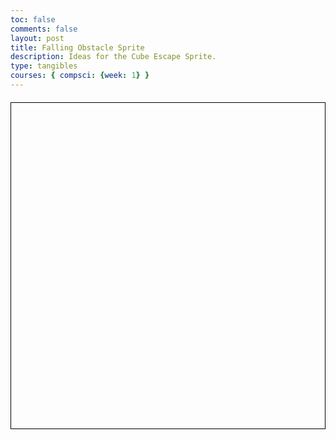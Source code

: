 ```yaml
---
toc: false
comments: false
layout: post
title: Falling Obstacle Sprite
description: Ideas for the Cube Escape Sprite.
type: tangibles
courses: { compsci: {week: 1} }
---
```

<!DOCTYPE html>
<html lang="en">
<head>
    <meta charset="UTF-8">
    <meta name="viewport" content="width=device-width, initial-scale=1.0">
    <title>Tetris</title>
    <style>
        canvas {
            border: 1px solid #000;
            display: block;
            margin: 20px auto;
        }
    </style>
</head>
<body>
    <canvas id="tetrisCanvas" width="650" height="675"></canvas>
    <script>
        const canvas = document.getElementById("tetrisCanvas");
        const context = canvas.getContext("2d");
        const ROWS = 20;
        const COLS = 21;
        const BLOCK_SIZE = 30;
        const board = Array.from({ length: ROWS }, () => Array(COLS).fill(0));
        const tetriminos = [
            [[1, 1, 1, 1]],  // I
            [[1, 1, 1], [1]], // L
            [[1, 1, 1], [0, 0, 1]], // J
            [[1, 1], [1, 1]], // O
            [[1, 1, 1], [0, 1]], // T
            [[1, 1], [1, 0, 0], [1]], // Z
            [[1, 1], [0, 1, 1]], // S
        ];
        let currentTetrimino;
        let currentX = 0;
        let currentY = 0;
        function drawSquare(x, y, color) {
            context.fillStyle = color;
            context.fillRect(x * BLOCK_SIZE, y * BLOCK_SIZE, BLOCK_SIZE, BLOCK_SIZE);
            context.strokeStyle = "#000";
            context.strokeRect(x * BLOCK_SIZE, y * BLOCK_SIZE, BLOCK_SIZE, BLOCK_SIZE);
        }
        function drawBoard() {
            for (let row = 0; row < ROWS; row++) {
                for (let col = 0; col < COLS; col++) {
                    if (board[row][col]) {
                        drawSquare(col, row, board[row][col]);
                    }
                }
            }
        }
        function drawTetrimino() {
            for (let row = 0; row < currentTetrimino.length; row++) {
                for (let col = 0; col < currentTetrimino[row].length; col++) {
                    if (currentTetrimino[row][col]) {
                        drawSquare(currentX + col, currentY + row, "blue");
                    }
                }
            }
        }
        function draw() {
            context.clearRect(0, 0, canvas.width, canvas.height);
            drawBoard();
            drawTetrimino();
        }
        function collide() {
            for (let row = 0; row < currentTetrimino.length; row++) {
                for (let col = 0; col < currentTetrimino[row].length; col++) {
                    if (currentTetrimino[row][col] && (board[currentY + row] && board[currentY + row][currentX + col]) !== 0) {
                        return true;
                    }
                }
            }
            return false;
        }
         function merge() {
            for (let row = 0; row < currentTetrimino.length; row++) {
                for (let col = 0; col < currentTetrimino[row].length; col++) {
                    if (currentTetrimino[row][col]) {
                        board[currentY + row][currentX + col] = "blue";
                    }
                }
            }
        }
        function rotateTetrimino() {
            const newTetrimino = [];
            for (let col = 0; col < currentTetrimino[0].length; col++) {
                newTetrimino[col] = [];
                for (let row = currentTetrimino.length - 1; row >= 0; row--) {
                    newTetrimino[col][currentTetrimino.length - 1 - row] = currentTetrimino[row][col];
                }
            }
            return newTetrimino;
        }
        function moveLeft() {
            currentX -= 1;
            if (collide()) {
                currentX += 1;
            }
        }
         function moveRight() {
            currentX += 1;
            if (collide()) {
                currentX -= 1;
            }
        }
        function moveDown() {
            currentY += 1;
            if (collide()) {
                currentY -= 1;
                merge();
                spawnTetrimino();
            }
        }
        function spawnTetrimino() {
            currentTetrimino = tetriminos[Math.floor(Math.random() * tetriminos.length)];
            currentX = Math.floor((COLS - currentTetrimino[0].length) / 2);
            currentY = 0;
            if (collide()) {
                // Game over, reset the board
                board.forEach(row => row.fill(0));
            }
        }
        function rotate() {
            const rotatedTetrimino = rotateTetrimino();
            if (!checkCollision(rotatedTetrimino)) {
                currentTetrimino = rotatedTetrimino;
            }
        }
        function checkCollision(newTetrimino) {
            for (let row = 0; row < newTetrimino.length; row++) {
                for (let col = 0; col < newTetrimino[row].length; col++) {
                    if (newTetrimino[row][col] && (board[currentY + row] && board[currentY + row][currentX + col]) !== 0) {
                        return true;
                    }
                }
            }
            return false;
        }
        document.addEventListener("keydown", function (event) {
            if (event.code === "ArrowLeft") {
                moveLeft();
            } else if (event.code === "ArrowRight") {
                moveRight();
            } else if (event.code === "ArrowDown") {
                moveDown();
            } else if (event.code === "Space") {
                rotate();
            } 
        });
        function gameLoop() {
            moveDown();
            draw();
        }
        setInterval(gameLoop, 1000);
        spawnTetrimino();
        draw();
    </script>
</body>
</html>